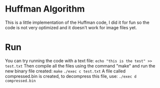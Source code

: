 # Huffman Algorithm

This is a little implementation of the Huffman code, I did it for fun so the code is not very optimized and it doesn't work for image files yet.

# Run

You can try running the code with a text file:
       ```echo "this is the test" >> test.txt```
Then compile all the files using the command "make" and run the new binary file created:
       ```make```
       ```./exec c test.txt```
A file called compressed.bin is created, to decompress this file, use:
       ```./exec d compressed.bin```

